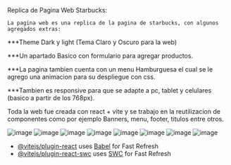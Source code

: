 Replica de Pagina Web Starbucks:

	La pagina web es una replica de la pagina de starbucks, con algunos agregados extras: 

***Theme Dark y light (Tema Claro y Oscuro para la web)

***Un apartado Basico con formulario para agregar productos.

***La pagina tambien cuenta con un menu Hamburguesa el cual se le agrego una animacion para su despliegue con css.

***Tambien es responsive para que se adapte a pc, tablet y celulares (basico a partir de los 768px).

Toda la web fue creada con react + vite y se trabajo en la reutilizacion de componentes como por ejemplo Banners, menu, footer, titulos entre otros.

![image](https://github.com/Matybsas/ProyectoFinalStarbucksReact/assets/126203934/bac25abc-c6d6-4375-acd7-b99f3eba03db)
![image](https://github.com/Matybsas/ProyectoFinalStarbucksReact/assets/126203934/0c7b31ff-35fb-480f-9fe1-87db90c4f1e4)
![image](https://github.com/Matybsas/ProyectoFinalStarbucksReact/assets/126203934/05bfcac3-809d-4d47-889e-85981a557efc)
![image](https://github.com/Matybsas/ProyectoFinalStarbucksReact/assets/126203934/d4ed716e-5ce2-43e5-834b-4236533f49ee)
![image](https://github.com/Matybsas/ProyectoFinalStarbucksReact/assets/126203934/b494bc5a-7f87-4ed8-9183-cb04855d01d4)
![image](https://github.com/Matybsas/ProyectoFinalStarbucksReact/assets/126203934/4f623389-b811-4aed-87b6-0a134881da12)
![image](https://github.com/Matybsas/ProyectoFinalStarbucksReact/assets/126203934/b77e1618-c738-4df5-95a0-758789412830)
![image](https://github.com/Matybsas/ProyectoFinalStarbucksReact/assets/126203934/99914c83-11eb-4752-a191-0d3df0b03028)






- [@vitejs/plugin-react](https://github.com/vitejs/vite-plugin-react/blob/main/packages/plugin-react/README.md) uses [Babel](https://babeljs.io/) for Fast Refresh
- [@vitejs/plugin-react-swc](https://github.com/vitejs/vite-plugin-react-swc) uses [SWC](https://swc.rs/) for Fast Refresh
